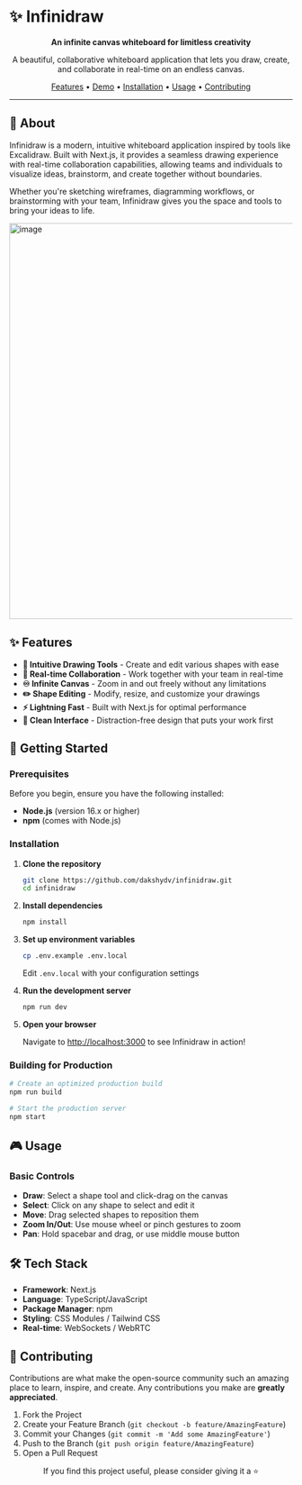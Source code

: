# ✨ Infinidraw

<div align="center">

**An infinite canvas whiteboard for limitless creativity**

A beautiful, collaborative whiteboard application that lets you draw, create, and collaborate in real-time on an endless canvas.

[Features](#features) • [Demo](#demo) • [Installation](#installation) • [Usage](#usage) • [Contributing](#contributing)

</div>

---

## 🎨 About

Infinidraw is a modern, intuitive whiteboard application inspired by tools like Excalidraw. Built with Next.js, it provides a seamless drawing experience with real-time collaboration capabilities, allowing teams and individuals to visualize ideas, brainstorm, and create together without boundaries.

Whether you're sketching wireframes, diagramming workflows, or brainstorming with your team, Infinidraw gives you the space and tools to bring your ideas to life.

<img width="1469" height="703" alt="image" src="https://github.com/user-attachments/assets/fed81029-beef-4017-9d39-48fdc0d21151" />

## ✨ Features

- **🎯 Intuitive Drawing Tools** - Create and edit various shapes with ease
- **🔄 Real-time Collaboration** - Work together with your team in real-time
- **♾️ Infinite Canvas** - Zoom in and out freely without any limitations
- **✏️ Shape Editing** - Modify, resize, and customize your drawings
- **⚡ Lightning Fast** - Built with Next.js for optimal performance
- **🎨 Clean Interface** - Distraction-free design that puts your work first

## 🚀 Getting Started

### Prerequisites

Before you begin, ensure you have the following installed:
- **Node.js** (version 16.x or higher)
- **npm** (comes with Node.js)

### Installation

1. **Clone the repository**
   ```bash
   git clone https://github.com/dakshydv/infinidraw.git
   cd infinidraw
   ```

2. **Install dependencies**
   ```bash
   npm install
   ```

3. **Set up environment variables**
   ```bash
   cp .env.example .env.local
   ```
   Edit `.env.local` with your configuration settings

4. **Run the development server**
   ```bash
   npm run dev
   ```

5. **Open your browser**
   
   Navigate to [http://localhost:3000](http://localhost:3000) to see Infinidraw in action!

### Building for Production

```bash
# Create an optimized production build
npm run build

# Start the production server
npm start
```

## 🎮 Usage

### Basic Controls

- **Draw**: Select a shape tool and click-drag on the canvas
- **Select**: Click on any shape to select and edit it
- **Move**: Drag selected shapes to reposition them
- **Zoom In/Out**: Use mouse wheel or pinch gestures to zoom
- **Pan**: Hold spacebar and drag, or use middle mouse button

## 🛠️ Tech Stack

- **Framework**: Next.js
- **Language**: TypeScript/JavaScript
- **Package Manager**: npm
- **Styling**: CSS Modules / Tailwind CSS
- **Real-time**: WebSockets / WebRTC

## 🤝 Contributing

Contributions are what make the open-source community such an amazing place to learn, inspire, and create. Any contributions you make are **greatly appreciated**.

1. Fork the Project
2. Create your Feature Branch (`git checkout -b feature/AmazingFeature`)
3. Commit your Changes (`git commit -m 'Add some AmazingFeature'`)
4. Push to the Branch (`git push origin feature/AmazingFeature`)
5. Open a Pull Request


<div align="center">

If you find this project useful, please consider giving it a ⭐️

</div>
